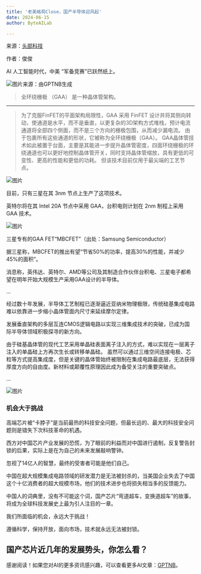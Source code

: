 ```yaml
---
title: '老美格局Close，国产半导体迎风起'
date: 2024-06-15
author: ByteAILab

---
```


来源：[头部科技](https://mp.weixin.qq.com/s/MbtfayYzbDWfIkpfCIMz9Q)

作者：俊俊

AI 人工智能时代，中美 “军备竞赛”已跃然纸上。

![图片来源：由GPTNB生成](http://www.jesonc.com/upload/3B33CB85B496C0CB6FBA4C2BD79320AD/1718327400882/Fu3TPZtJHy5w1PbzAjUzodRCo706.jpg)

> 全环绕栅极 （GAA） 是一种晶体管架构。

---

> 为了克服FinFET的平面架构局限性，GAA 采用 FinFET 设计并将其侧向转动，使通道是水平，而不是垂直，以更复杂的3D架构方式堆栈，预计电流通道将全部四个侧面，而不是三个方向的栅极包围，从而减少漏电流。
> 由于包裹所有这些通道的形状，它被称为全环绕栅极（GAA）。
> GAA晶体管技术如此被置于台面，主要是其能进一步提升晶体管密度，四面环绕栅极的环绕通道也可以更好地控制晶体管开关，同时支持晶体管缩放，具有更低的可变性、更高的性能和更低的功耗。
> 但该技术目前仅用于最尖端的工艺节点。

![图片](http://www.jesonc.com/FgM0t66hGBLW9wUdqMK5L1IcUDQq)

目前，只有三星在其 3nm 节点上生产了这项技术。

英特尔将在其 Intel 20A 节点中采用 GAA，台积电则计划在 2nm 制程上采用 GAA 技术。

![图片](http://www.jesonc.com/FkeOno9GOD4xpJtvac1gjY5FrSF3)

三星专有的GAA FET“MBCFET”（出处：Samsung Semiconductor）

据三星称，MBCFET的推出有望“节省50%的功率，提高30%的性能，并减少45%的面积”。

消息称，英伟达、英特尔、AMD等公司及其制造合作伙伴台积电、三星电子都希望在明年开始大规模生产采用GAA设计的半导体。

...

经过数十年发展，半导体工艺制程已逐渐逼近亚纳米物理极限，传统硅基集成电路难以依靠进一步缩小晶体管面内尺寸来延续摩尔定律。

发展垂直架构的多层互连CMOS逻辑电路以实现三维集成技术的突破，已成为国际半导体领域积极探寻的新方向。

由于硅基晶体管的现代工艺采用单晶硅表面离子注入的方式，难以实现在一层离子注入的单晶硅上方再次生长或转移单晶硅。
虽然可以通过三维空间连接电极、芯粒等方式提高集成度，但是关键的晶体管始终被限制在集成电路最底层，无法获得厚度方向的自由度。新材料或颠覆性原理因此成为备受关注的重要突破点。

...

![图片](http://www.jesonc.com/FgM0t66hGBLW9wUdqMK5L1IcUDQq)

### 机会大于挑战

高端芯片被“卡脖子”是当前最热的科技安全问题，但最长远的、最大的科技安全问题则是错失下次科技革命的机遇。

西方对中国芯片产业发展的恐慌，为了眼前的利益而对中国进行遏制，反复警告封锁的后果，实际上是在为自己的未来发展敲响警钟。

忽视了14亿人的智慧，最终的受害者可能是他们自己。

中国在超大规模集成电路领域的研发潜力是无法被封杀的，当美国企业失去了中国这个十亿消费者的超大规模市场，他们的技术进步也将损失相当多的反馈能力。

中国人的词典里，没有不可能这个词，国产芯片“弯道超车，变换道超车”的故事，将成为全球科技发展史上最为引人注目的一章。

我们所面临的机会，永远大于挑战！

遵循科学，保持开放，面向市场，技术就永远无法被封锁。

国产芯片近几年的发展势头，你怎么看？
---
感谢阅读！如果您对AI的更多资讯感兴趣，可以查看更多AI文章：[GPTNB](https://gptnb.com)。